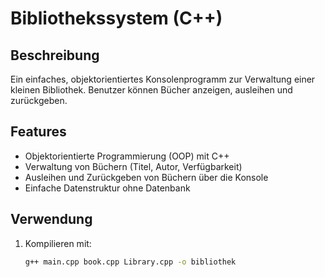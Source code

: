 # Bibliothekssystem (C++)

## Beschreibung
Ein einfaches, objektorientiertes Konsolenprogramm zur Verwaltung einer kleinen Bibliothek. 
Benutzer können Bücher anzeigen, ausleihen und zurückgeben.

## Features
- Objektorientierte Programmierung (OOP) mit C++
- Verwaltung von Büchern (Titel, Autor, Verfügbarkeit)
- Ausleihen und Zurückgeben von Büchern über die Konsole
- Einfache Datenstruktur ohne Datenbank

## Verwendung
1. Kompilieren mit:
   ```bash
   g++ main.cpp book.cpp Library.cpp -o bibliothek
